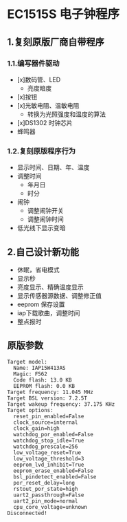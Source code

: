 # EC1515S 电子钟程序

## 1.复刻原版厂商自带程序

### 1.1.编写器件驱动

- [x]数码管、LED
  - 亮度暗度
- [x]按钮
- [x]光敏电阻、温敏电阻
  - 转换为光照强度和温度的算法
- [x]DS1302 时钟芯片
- 蜂鸣器

### 1.2.复刻原版程序行为

- 显示时间、日期、年、温度
- 调整时间
  - 年月日
  - 时分
- 闹钟
  - 调整闹钟开关
  - 调整闹钟时间
- 低光线下显示变暗

## 2.自己设计新功能

- 休眠，省电模式
- 显示秒
- 亮度显示、精确温度显示
- 显示传感器源数据、调整修正值
- eeprom 保存设置
- iap下载歌曲，调整时间
- 整点报时

## 原版参数

```
Target model:
  Name: IAP15W413AS
  Magic: F562
  Code flash: 13.0 KB
  EEPROM flash: 0.0 KB
Target frequency: 11.045 MHz
Target BSL version: 7.2.5T
Target wakeup frequency: 37.175 KHz
Target options:
  reset_pin_enabled=False
  clock_source=internal
  clock_gain=high
  watchdog_por_enabled=False
  watchdog_stop_idle=True
  watchdog_prescale=256
  low_voltage_reset=True
  low_voltage_threshold=3
  eeprom_lvd_inhibit=True
  eeprom_erase_enabled=False
  bsl_pindetect_enabled=False
  por_reset_delay=long
  rstout_por_state=high
  uart2_passthrough=False
  uart2_pin_mode=normal
  cpu_core_voltage=unknown
Disconnected!
```
